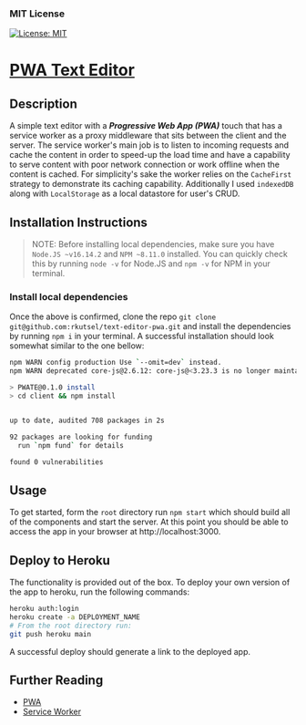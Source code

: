 ### MIT License

[![License: MIT](https://img.shields.io/badge/License-MIT-yellow.svg)](https://opensource.org/licenses/MIT)

# [PWA Text Editor](https://jatepwa.herokuapp.com/)

## Description

A simple text editor with a **_Progressive Web App (PWA)_** touch that has a service worker as a proxy middleware that sits between the client and the server. The service worker's main job is to listen to incoming requests and cache the content in order to speed-up the load time and have a capability to serve content with poor network connection or work offline when the content is cached. For simplicity's sake the worker relies on the `CacheFirst` strategy to demonstrate its caching capability. Additionally I used `indexedDB` along with `LocalStorage` as a local datastore for user's CRUD.

## Installation Instructions

> NOTE: Before installing local dependencies, make sure you have `Node.JS ~v16.14.2` and `NPM ~8.11.0` installed. You can quickly check this by running `node -v` for Node.JS and `npm -v` for NPM in your terminal.

### Install local dependencies

Once the above is confirmed, clone the repo `git clone git@github.com:rkutsel/text-editor-pwa.git` and install the dependencies by running `npm i` in your terminal. A successful installation should look somewhat similar to the one bellow:

```bash
npm WARN config production Use `--omit=dev` instead.
npm WARN deprecated core-js@2.6.12: core-js@<3.23.3 is no longer maintained and not recommended for usage due to the number of issues. Because of the V8 engine whims, feature detection in old core-js versions could cause a slowdown up to 100x even if nothing is polyfilled. Some versions have web compatibility issues. Please, upgrade your dependencies to the actual version of core-js.

> PWATE@0.1.0 install
> cd client && npm install


up to date, audited 708 packages in 2s

92 packages are looking for funding
  run `npm fund` for details

found 0 vulnerabilities
```

## Usage

To get started, form the `root` directory run `npm start` which should build all of the components and start the server. At this point you should be able to access the app in your browser at http://localhost:3000.

## Deploy to Heroku

The functionality is provided out of the box. To deploy your own version of the app to heroku, run the following commands:

```bash
heroku auth:login
heroku create -a DEPLOYMENT_NAME
# From the root directory run:
git push heroku main
```

A successful deploy should generate a link to the deployed app.

## Further Reading

- [PWA](https://web.dev/progressive-web-apps/)
- [Service Worker](https://web.dev/learn/pwa/service-workers/)
